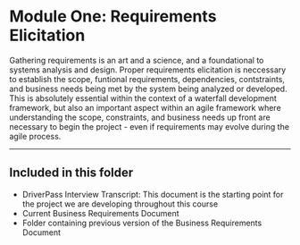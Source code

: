 # Module One: Requirements Elicitation
Gathering requirements is an art and a science, and a foundational to systems analysis and design. Proper requirements elicitation is neccessary to establish the scope, funtional requirements, dependencies, contstraints, and business needs being met by the system being analyzed or developed. This is absolutely essential within the context of a waterfall development framework, but also an important aspect within an agile framework where understanding the scope, constraints, and business needs up front are necessary to begin the project - even if requirements may evolve during the agile process.
<hr>

## Included in this folder
* DriverPass Interview Transcript: This document is the starting point for the project we are developing throughout this course
* Current Business Requirements Document
* Folder containing previous version of the Business Requirements Document
